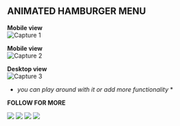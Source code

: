 ## ANIMATED HAMBURGER MENU

**Mobile view**
<br>
![Capture 1](https://user-images.githubusercontent.com/84742051/133846475-b4345fea-ac9e-453f-bd81-f2e64d1e6ffe.PNG)

**Mobile view**
<br>
![Capture 2](https://user-images.githubusercontent.com/84742051/133846497-df9d452f-a484-40e3-9fc6-625946cb04de.PNG)

**Desktop view**
<br>
![Capture 3](https://user-images.githubusercontent.com/84742051/133846504-be251938-d50f-4cd1-97bb-62c1fd5c1483.PNG)

- _you can play around with it or add more functionality_ \*

**FOLLOW FOR MORE**

<p align="left">

<a href = "https://www.facebook.com/zumatekAcademy/"><img src="https://img.icons8.com/color/48/000000/facebook.png"/></a>
<a href = "https://twitter.com/ozumahe?s=09"><img src="https://img.icons8.com/fluent/48/000000/twitter.png"/></a>
<a href = "https://instagram.com/zuma_tek?utm_medium=copy_link"><img src="https://img.icons8.com/fluent/48/000000/instagram-new.png"/></a>
<a href = "https://www.youtube.com/channel/UCvPoeihvp12qf8wauTXEcaA"><img src="https://img.icons8.com/color/48/000000/youtube-play.png"/></a>

</p>

